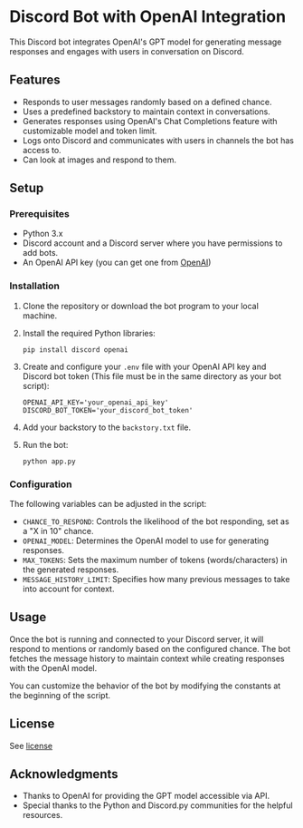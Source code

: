 # Discord Bot with OpenAI Integration

This Discord bot integrates OpenAI's GPT model for generating message responses and engages with users in conversation on Discord.

## Features

- Responds to user messages randomly based on a defined chance.
- Uses a predefined backstory to maintain context in conversations.
- Generates responses using OpenAI's Chat Completions feature with customizable model and token limit.
- Logs onto Discord and communicates with users in channels the bot has access to.
- Can look at images and respond to them.

## Setup

### Prerequisites

- Python 3.x
- Discord account and a Discord server where you have permissions to add bots.
- An OpenAI API key (you can get one from [OpenAI](https://beta.openai.com/))

### Installation

1. Clone the repository or download the bot program to your local machine.
2. Install the required Python libraries:

   ```
   pip install discord openai
   ```

3. Create and configure your `.env` file with your OpenAI API key and Discord bot token (This file must be in the same directory as your bot script):

   ```
   OPENAI_API_KEY='your_openai_api_key'
   DISCORD_BOT_TOKEN='your_discord_bot_token'
   ```

4. Add your backstory to the `backstory.txt` file.

5. Run the bot:

   ```
   python app.py
   ```

### Configuration

The following variables can be adjusted in the script:

- `CHANCE_TO_RESPOND`: Controls the likelihood of the bot responding, set as a "X in 10" chance.
- `OPENAI_MODEL`: Determines the OpenAI model to use for generating responses.
- `MAX_TOKENS`: Sets the maximum number of tokens (words/characters) in the generated responses.
- `MESSAGE_HISTORY_LIMIT`: Specifies how many previous messages to take into account for context.

## Usage

Once the bot is running and connected to your Discord server, it will respond to mentions or randomly based on the configured chance. The bot fetches the message history to maintain context while creating responses with the OpenAI model.

You can customize the behavior of the bot by modifying the constants at the beginning of the script.

## License

See [license](/LICENSE)

## Acknowledgments

- Thanks to OpenAI for providing the GPT model accessible via API.
- Special thanks to the Python and Discord.py communities for the helpful resources.
